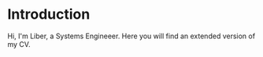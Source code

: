 # Introduction
Hi, I'm Liber, a Systems Engineeer. Here you will find an extended version of my CV.
